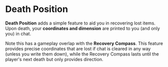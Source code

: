 # Death Position

**Death Position** adds a simple feature to aid you in recovering lost items. Upon death, your **coordinates and dimension** are printed to you (and only you) in chat.

Note this has a gameplay overlap with the **Recovery Compass**. This feature provides precise coordinates that are lost if chat is cleared in any way (unless you write them down), while the Recovery Compass lasts until the player's next death but only provides direction.
